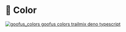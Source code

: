 # 🌈 Color

<a href="https://deno.land/x/trailmix/src/color">
  <img
    src="https://trailmix-images.s3.amazonaws.com/gooface/gooface-color-BGc.png"
    alt="goofus_colors goofus colors trailmix deno typescript"
  />
</a>
